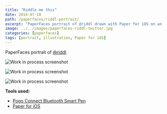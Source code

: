 ```yaml
---
title: "Riddle me this"
date: 2014-07-10
path: /paperfaces/riddl-portrait/
excerpt: "PaperFaces portrait of @riddl drawn with Paper for iOS on an iPad."
image: ../../images/paperfaces-riddl-twitter.jpg
categories: [paperfaces]
tags: [portrait, illustration, Paper for iOS]
---
```


PaperFaces portrait of [@riddl](https://twitter.com/riddl).

![Work in process screenshot](../../images/paperfaces-riddl-process-1-lg.jpg)

![Work in process screenshot](../../images/paperfaces-riddl-process-2-lg.jpg)

![Work in process screenshot](../../images/paperfaces-riddl-process-3-lg.jpg)

**Tools used:**

- [Pogo Connect Bluetooth Smart Pen](https://www.amazon.com/gp/product/B009K448L4/ref=as_li_ss_tl?ie=UTF8&camp=1789&creative=390957&creativeASIN=B009K448L4&linkCode=as2&tag=mademist-20)
- [Paper for iOS](https://paper.bywetransfer.com/)
